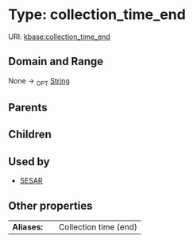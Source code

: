 
# Type: collection_time_end




URI: [kbase:collection_time_end](http://kbase.us/collection_time_end)


## Domain and Range

None ->  <sub>OPT</sub> [String](types/String.md)

## Parents


## Children


## Used by

 * [SESAR](SESAR.md)

## Other properties

|  |  |  |
| --- | --- | --- |
| **Aliases:** | | Collection time (end) |


